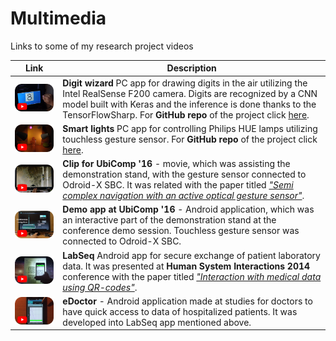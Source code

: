 # Multimedia
Links to some of my research project videos

| Link | Description |
| --- | --- |
| [![Foo](./img/DigWiz.png)](https://www.youtube.com/watch?v=Jj1jtxOkz2A&list=PL7O2QC3VBSZ2cHDJ8h-QumI3nmG9e7iEM&index=3) | **Digit wizard** PC app for drawing digits in the air utilizing the Intel RealSense F200 camera. Digits are recognized by a CNN model built with Keras and the inference is done thanks to the TensorFlowSharp. For **GitHub repo** of the project click [here](https://github.com/ChrisQlasty/DigitWizard). |
| [<img src="./img/Lamps.png">](https://www.youtube.com/watch?v=f_GUODe9qrs&index=4&list=PL7O2QC3VBSZ2cHDJ8h-QumI3nmG9e7iEM) | **Smart lights** PC app for controlling Philips HUE lamps utilizing touchless gesture sensor. For **GitHub repo** of the project click [here](https://github.com/ChrisQlasty/RideTheLamps). |
| [<img src="./img/UbiC.png">](http://www.e-glasses.net/presentations/eGlasses_Ubicomp_2016.mp4) | **Clip for UbiComp '16** - movie, which was assisting the demonstration stand, with the gesture sensor connected to Odroid-X SBC. It was related with the paper titled _["Semi complex navigation with an active optical gesture sensor"](https://dl.acm.org/citation.cfm?id=2971375)_. |
| [<img src="./img/And.png">](https://www.youtube.com/watch?v=D3uahCiqnUo&list=PL7O2QC3VBSZ2cHDJ8h-QumI3nmG9e7iEM&t=0s&index=6) | **Demo app at UbiComp '16** - Android application, which was an interactive part of the demonstration stand at the conference demo session. Touchless gesture sensor was connected to Odroid-X SBC.|
| [<img src="./img/qrCodes.png">](https://www.youtube.com/watch?v=I4PircXlp2I&list=PL7O2QC3VBSZ2cHDJ8h-QumI3nmG9e7iEM&index=1) | **LabSeq** Android app for secure exchange of patient laboratory data. It was presented at **Human System Interactions 2014** conference with the paper titled _["Interaction with medical data using QR-codes"](https://ieeexplore.ieee.org/abstract/document/6860471)_. |
| [<img src="./img/eDoc.png">](https://www.youtube.com/watch?v=WXtrWYJs6Lk&list=PL7O2QC3VBSZ2cHDJ8h-QumI3nmG9e7iEM&index=2) | **eDoctor** - Android application made at studies for doctors to have quick access to data of hospitalized patients. It was developed into LabSeq app mentioned above. |
